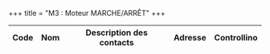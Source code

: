 +++
title = "M3 : Moteur MARCHE/ARRÊT"
+++

Code|Nom|Description des contacts|Adresse|Controllino
|---|---|---|---|---|
